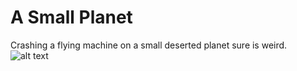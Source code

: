 # A Small Planet
Crashing a flying machine on a small deserted planet sure is weird. 
![alt text](small_picture.png)

